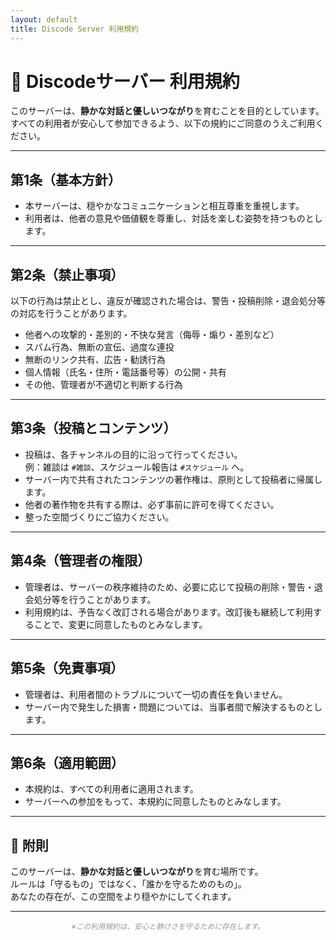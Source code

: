 ```yaml
---
layout: default
title: Discode Server 利用規約
---
```


# 💬 Discodeサーバー 利用規約

このサーバーは、**静かな対話と優しいつながり**を育むことを目的としています。  
すべての利用者が安心して参加できるよう、以下の規約にご同意のうえご利用ください。

---

## 第1条（基本方針）

- 本サーバーは、穏やかなコミュニケーションと相互尊重を重視します。  
- 利用者は、他者の意見や価値観を尊重し、対話を楽しむ姿勢を持つものとします。

---

## 第2条（禁止事項）

以下の行為は禁止とし、違反が確認された場合は、警告・投稿削除・退会処分等の対応を行うことがあります。

- 他者への攻撃的・差別的・不快な発言（侮辱・煽り・差別など）  
- スパム行為、無断の宣伝、過度な連投  
- 無断のリンク共有、広告・勧誘行為  
- 個人情報（氏名・住所・電話番号等）の公開・共有  
- その他、管理者が不適切と判断する行為

---

## 第3条（投稿とコンテンツ）

- 投稿は、各チャンネルの目的に沿って行ってください。  
  例：雑談は <code>#雑談</code>、スケジュール報告は <code>#スケジュール</code> へ。  
- サーバー内で共有されたコンテンツの著作権は、原則として投稿者に帰属します。  
- 他者の著作物を共有する際は、必ず事前に許可を得てください。  
- 整った空間づくりにご協力ください。

---

## 第4条（管理者の権限）

- 管理者は、サーバーの秩序維持のため、必要に応じて投稿の削除・警告・退会処分等を行うことがあります。  
- 利用規約は、予告なく改訂される場合があります。改訂後も継続して利用することで、変更に同意したものとみなします。

---

## 第5条（免責事項）

- 管理者は、利用者間のトラブルについて一切の責任を負いません。  
- サーバー内で発生した損害・問題については、当事者間で解決するものとします。

---

## 第6条（適用範囲）

- 本規約は、すべての利用者に適用されます。  
- サーバーへの参加をもって、本規約に同意したものとみなします。

---

## 🍃 附則

このサーバーは、**静かな対話と優しいつながり**を育む場所です。  
ルールは「守るもの」ではなく、「誰かを守るためのもの」。  
あなたの存在が、この空間をより穏やかにしてくれます。

---

<div align="center">
  <small><span style="color: #999999;"><em>※この利用規約は、安心と静けさを守るために存在します。</em></span></small><br>
</div>